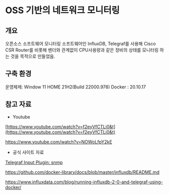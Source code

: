 # OSS 기반의 네트워크 모니터링

##  개요
오픈소스 소프트웨어 모니터링 소프트웨어인 InfluxDB, Telegraf를 사용해 Cisco CSR Router를 비롯해 벤더와 관계없이 CPU사용량과 같은 장비의 상태를 모니터링 하는 것을 목적으로 만들었음.


## 구축 환경
운영체제: Window 11 HOME 21H2(Build 22000.978)
Docker : 20.10.17


## 참고 자료

 - Youtube

[https://www.youtube.com/watch?v=f2eyVfCTLi0&t](https://www.youtube.com/watch?v=f2eyVfCTLi0&t)

https://www.youtube.com/watch?v=NOWoLfpY2kE


 - 공식 사이트 자료
 
[Telegraf Input Plugin: snmp](https://github.com/influxdata/telegraf/tree/release-1.23/plugins/inputs/snmp)

https://github.com/docker-library/docs/blob/master/influxdb/README.md

https://www.influxdata.com/blog/running-influxdb-2-0-and-telegraf-using-docker/
